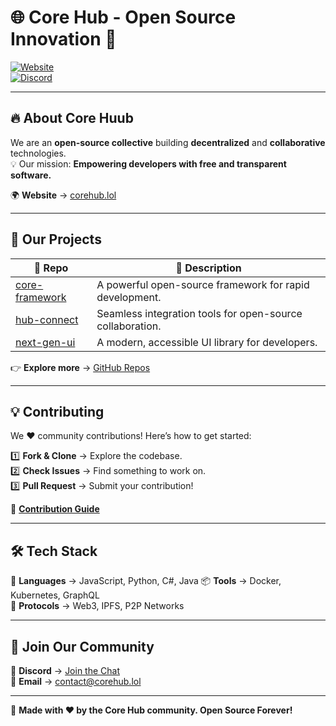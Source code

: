 # 🌐 Core Hub - Open Source Innovation 🚀  

[![Website](https://img.shields.io/badge/Visit-Website-blue?style=flat-square)](https://corehub.lol)  
[![Discord](https://img.shields.io/discord/123456789?label=Discord&logo=discord&color=5865F2)](https://discord.gg/qTARBRGNhH)



---  

## 🔥 About Core Huub  
We are an **open-source collective** building **decentralized** and **collaborative** technologies.  
💡 Our mission: **Empowering developers with free and transparent software.**  

🌍 **Website** → [corehub.lol](https://corehub.lol)  

---

## 🚀 Our Projects  

| 🔗 Repo | 🌟 Description |
|---------|--------------|
| [core-framework](https://github.com/corehuub/core-framework) | A powerful open-source framework for rapid development. |
| [hub-connect](https://github.com/corehuub/hub-connect) | Seamless integration tools for open-source collaboration. |
| [next-gen-ui](https://github.com/corehuub/next-gen-ui) | A modern, accessible UI library for developers. |

👉 **Explore more** → [GitHub Repos](https://github.com/corehuub)  

---

## 💡 Contributing  

We ❤️ community contributions! Here’s how to get started:  

1️⃣ **Fork & Clone** → Explore the codebase.  
2️⃣ **Check Issues** → Find something to work on.  
3️⃣ **Pull Request** → Submit your contribution!  

📖 **[Contribution Guide](https://github.com/corehuub/.github/blob/main/CONTRIBUTING.md)**  

---

## 🛠 Tech Stack  

🚀 **Languages** → JavaScript, Python, C#, Java 
📦 **Tools** → Docker, Kubernetes, GraphQL  
🔗 **Protocols** → Web3, IPFS, P2P Networks  

---

## 🎉 Join Our Community  

💬 **Discord** → [Join the Chat](https://discord.gg/qTARBRGNhH)  
📧 **Email** → contact@corehub.lol  

---  

🚀 **Made with ❤️ by the Core Hub community. Open Source Forever!**  
